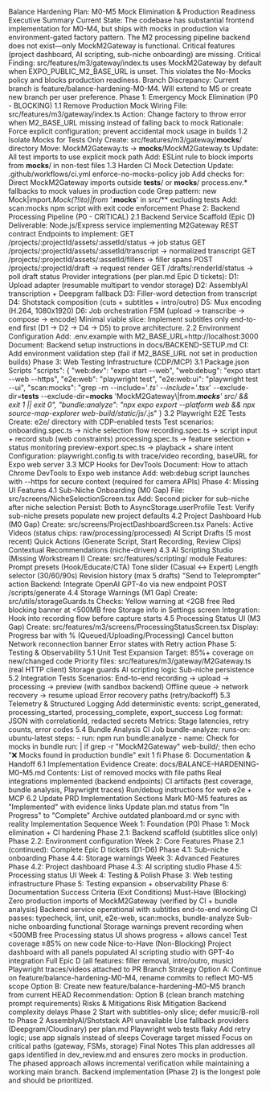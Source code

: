 Balance Hardening Plan: M0-M5 Mock Elimination & Production Readiness
Executive Summary
Current State: The codebase has substantial frontend implementation for M0-M4, but ships with mocks in production via environment-gated factory pattern. The M2 processing pipeline backend does not exist—only MockM2Gateway is functional. Critical features (project dashboard, AI scripting, sub-niche onboarding) are missing. Critical Finding: src/features/m3/gateway/index.ts uses MockM2Gateway by default when EXPO_PUBLIC_M2_BASE_URL is unset. This violates the No-Mocks policy and blocks production readiness. Branch Discrepancy: Current branch is feature/balance-hardening-M0-M4. Will extend to M5 or create new branch per user preference.
Phase 1: Emergency Mock Elimination (P0 - BLOCKING)
1.1 Remove Production Mock Wiring
File: src/features/m3/gateway/index.ts
Action: Change factory to throw error when M2_BASE_URL missing instead of falling back to mock
Rationale: Force explicit configuration; prevent accidental mock usage in builds
1.2 Isolate Mocks for Tests Only
Create: src/features/m3/gateway/__mocks__/ directory
Move: MockM2Gateway.ts → __mocks__/MockM2Gateway.ts
Update: All test imports to use explicit mock path
Add: ESLint rule to block imports from __mocks__/ in non-test files
1.3 Harden CI Mock Detection
Update: .github/workflows/ci.yml enforce-no-mocks-policy job
Add checks for:
Direct MockM2Gateway imports outside __tests__/ or __mocks__/
process.env.* fallbacks to mock values in production code
Grep pattern: new Mock|import.*Mock(?!ito)|from '.*__mocks__' in src/** excluding tests
Add: scan:mocks npm script with exit code enforcement
Phase 2: Backend Processing Pipeline (P0 - CRITICAL)
2.1 Backend Service Scaffold (Epic D)
Deliverable: Node.js/Express service implementing M2Gateway REST contract Endpoints to implement:
GET /projects/:projectId/assets/:assetId/status → job status
GET /projects/:projectId/assets/:assetId/transcript → normalized transcript
GET /projects/:projectId/assets/:assetId/fillers → filler spans
POST /projects/:projectId/draft → request render
GET /drafts/:renderId/status → poll draft status
Provider integrations (per plan.md Epic D tickets):
D1: Upload adapter (resumable multipart to vendor storage)
D2: AssemblyAI transcription + Deepgram fallback
D3: Filler-word detection from transcript
D4: Shotstack composition (cuts + subtitles + intro/outro)
D5: Mux encoding (H.264, 1080x1920)
D6: Job orchestration FSM (upload → transcribe → compose → encode)
Minimal viable slice: Implement subtitles only end-to-end first (D1 → D2 → D4 → D5) to prove architecture.
2.2 Environment Configuration
Add: .env.example with M2_BASE_URL=http://localhost:3000
Document: Backend setup instructions in docs/BACKEND-SETUP.md
CI: Add environment validation step (fail if M2_BASE_URL not set in production builds)
Phase 3: Web Testing Infrastructure (CDP/MCP)
3.1 Package.json Scripts
"scripts": {
  "web:dev": "expo start --web",
  "web:debug": "expo start --web --https",
  "e2e:web": "playwright test",
  "e2e:web:ui": "playwright test --ui",
  "scan:mocks": "grep -rn --include='*.ts' --include='*.tsx' --exclude-dir=__tests__ --exclude-dir=__mocks__ 'MockM2Gateway\\|from.*__mocks__' src/ && exit 1 || exit 0",
  "bundle:analyze": "npx expo export --platform web && npx source-map-explorer web-build/static/js/*.js"
}
3.2 Playwright E2E Tests
Create: e2e/ directory with CDP-enabled tests Test scenarios:
onboarding.spec.ts → niche selection flow
recording.spec.ts → script input + record stub (web constraints)
processing.spec.ts → feature selection + status monitoring
preview-export.spec.ts → playback + share intent
Configuration: playwright.config.ts with trace/video recording, baseURL for Expo web server
3.3 MCP Hooks for DevTools
Document: How to attach Chrome DevTools to Expo web instance
Add: web:debug script launches with --https for secure context (required for camera APIs)
Phase 4: Missing UI Features
4.1 Sub-Niche Onboarding (M0 Gap)
File: src/screens/NicheSelectionScreen.tsx
Add: Second picker for sub-niche after niche selection
Persist: Both to AsyncStorage.userProfile
Test: Verify sub-niche presets populate new project defaults
4.2 Project Dashboard Hub (M0 Gap)
Create: src/screens/ProjectDashboardScreen.tsx Panels:
Active Videos (status chips: raw/processing/processed)
AI Script Drafts (5 most recent)
Quick Actions (Generate Script, Start Recording, Review Clips)
Contextual Recommendations (niche-driven)
4.3 AI Scripting Studio (Missing Workstream I)
Create: src/features/scripting/ module Features:
Prompt presets (Hook/Educate/CTA)
Tone slider (Casual ↔ Expert)
Length selector (30/60/90s)
Revision history (max 5 drafts)
"Send to Teleprompter" action
Backend: Integrate OpenAI GPT-4o via new endpoint POST /scripts/generate
4.4 Storage Warnings (M1 Gap)
Create: src/utils/storageGuards.ts Checks:
Yellow warning at <2GB free
Red blocking banner at <500MB free
Storage info in Settings screen
Integration: Hook into recording flow before capture starts
4.5 Processing Status UI (M3 Gap)
Create: src/features/m3/screens/ProcessingStatusScreen.tsx Display:
Progress bar with % (Queued/Uploading/Processing)
Cancel button
Network reconnection banner
Error states with Retry action
Phase 5: Testing & Observability
5.1 Unit Test Expansion
Target: 85%+ coverage on new/changed code Priority files:
src/features/m3/gateway/M2Gateway.ts (real HTTP client)
Storage guards
AI scripting logic
Sub-niche persistence
5.2 Integration Tests
Scenarios:
End-to-end recording → upload → processing → preview (with sandbox backend)
Offline queue → network recovery → resume upload
Error recovery paths (retry/backoff)
5.3 Telemetry & Structured Logging
Add deterministic events: script_generated, processing_started, processing_complete, export_success
Log format: JSON with correlationId, redacted secrets
Metrics: Stage latencies, retry counts, error codes
5.4 Bundle Analysis CI Job
bundle-analyze:
  runs-on: ubuntu-latest
  steps:
    - run: npm run bundle:analyze
    - name: Check for mocks in bundle
      run: |
        if grep -r "MockM2Gateway" web-build/; then
          echo "❌ Mocks found in production bundle"
          exit 1
        fi
Phase 6: Documentation & Handoff
6.1 Implementation Evidence
Create: docs/BALANCE-HARDENING-M0-M5.md Contents:
List of removed mocks with file paths
Real integrations implemented (backend endpoints)
CI artifacts (test coverage, bundle analysis, Playwright traces)
Run/debug instructions for web e2e + MCP
6.2 Update PRD Implementation Sections
Mark M0-M5 features as "Implemented" with evidence links
Update plan.md status from "In Progress" to "Complete"
Archive outdated planboard.md or sync with reality
Implementation Sequence
Week 1: Foundation (P0)
Phase 1: Mock elimination + CI hardening
Phase 2.1: Backend scaffold (subtitles slice only)
Phase 2.2: Environment configuration
Week 2: Core Features
Phase 2.1 (continued): Complete Epic D tickets (D1-D6)
Phase 4.1: Sub-niche onboarding
Phase 4.4: Storage warnings
Week 3: Advanced Features
Phase 4.2: Project dashboard
Phase 4.3: AI scripting studio
Phase 4.5: Processing status UI
Week 4: Testing & Polish
Phase 3: Web testing infrastructure
Phase 5: Testing expansion + observability
Phase 6: Documentation
Success Criteria (Exit Conditions)
Must-Have (Blocking)
 Zero production imports of MockM2Gateway (verified by CI + bundle analysis)
 Backend service operational with subtitles end-to-end working
 CI passes: typecheck, lint, unit, e2e-web, scan:mocks, bundle-analyze
 Sub-niche onboarding functional
 Storage warnings prevent recording when <500MB free
 Processing status UI shows progress + allows cancel
 Test coverage ≥85% on new code
Nice-to-Have (Non-Blocking)
 Project dashboard with all panels populated
 AI scripting studio with GPT-4o integration
 Full Epic D (all features: filler removal, intro/outro, music)
 Playwright traces/videos attached to PR
Branch Strategy
Option A: Continue on feature/balance-hardening-M0-M4, rename commits to reflect M0-M5 scope
Option B: Create new feature/balance-hardening-M0-M5 branch from current HEAD Recommendation: Option B (clean branch matching prompt requirements)
Risks & Mitigations
Risk	Mitigation
Backend complexity delays Phase 2	Start with subtitles-only slice; defer music/B-roll to Phase 2
AssemblyAI/Shotstack API unavailable	Use fallback providers (Deepgram/Cloudinary) per plan.md
Playwright web tests flaky	Add retry logic; use app signals instead of sleeps
Coverage target missed	Focus on critical paths (gateway, FSMs, storage)
Final Notes
This plan addresses all gaps identified in dev_review.md and ensures zero mocks in production. The phased approach allows incremental verification while maintaining a working main branch. Backend implementation (Phase 2) is the longest pole and should be prioritized.